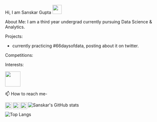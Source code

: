 Hi, I am Sanskar Gupta <img src="https://c.tenor.com/SNL9_xhZl9oAAAAj/waving-hand-joypixels.gif" width="30" height ="30"/>

About Me:
I am a third year undergrad currently pursuing Data Science & Analytics.


Projects:
  - currently practicing #66daysofdata, posting about it on twitter. 



Competitions:



Interests:  

<img src="https://media.giphy.com/media/vFKqnCdLPNOKc/giphy.gif" width="50" height="50" />  

📫 How to reach me-   

<a href="https://www.linkedin.com/in/sanskargupta/">
  <img align="left" alt="Sanskar's LinkedIN" width="22px" src="https://raw.githubusercontent.com/peterthehan/peterthehan/master/assets/linkedin.svg" />
</a>  
<a href="https://twitter.com/sanskar1531">
  <img align="left" alt="Sanskar Gupta | Twitter" width="22px" src="https://raw.githubusercontent.com/peterthehan/peterthehan/master/assets/twitter.svg" />
</a>  
<a href="https://open.spotify.com/user/ipp3tj23xldk1z2y276wmz0p2?si=f3c117eb2335456f&nd=1">
  <img align="left" alt="Sanskar's Spotify" width="22px" src="https://raw.githubusercontent.com/peterthehan/peterthehan/master/assets/spotify.svg" />
</a>    


<!---
Sanskar-16/Sanskar-16 is a ✨ special ✨ repository because its `README.md` (this file) appears on your GitHub profile.
You can click the Preview link to take a look at your changes.
--->

![Sanskar's GitHub stats](https://github-readme-stats.vercel.app/api?username=sanskar-16&show_icons=true&theme=tokyonight)   

![Top Langs](https://github-readme-stats.vercel.app/api/top-langs/?username=sanskar-16&layout=compact&theme=tokyonight)


